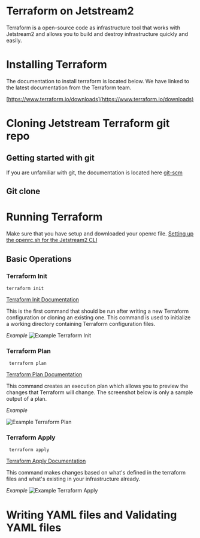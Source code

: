 # Terraform on Jetstream2

Terraform is a open-source code as infrastructure tool that works with Jetstream2
and allows you to build and destroy infrastructure quickly and easily.

# Installing Terraform

The documentation to install terraform is located below. We have linked to the latest documentation
from the Terraform team.

[https://www.terraform.io/downloads](https://www.terraform.io/downloads)

# Cloning Jetstream Terraform git repo

## Getting started with git
If you are unfamiliar with git, the documentation is located here [git-scm](https://git-scm.com/book/en/v2)

## Git clone


# Running Terraform
Make sure that you have setup and downloaded your openrc file. [Setting up the openrc.sh for the Jetstream2 CLI](../ui/cli/openrc)

## Basic Operations


### Terraform Init

```terraform init```

[Terraform Init Documentation](https://www.terraform.io/cli/commands/init)

This is the first command that should be run after writing a new Terraform configuration or cloning an existing one. This command is used to initialize a working directory containing Terraform configuration files.

*Example*
![Example Terraform Init](../images/Terraform-init-light.png)

### Terraform Plan

``` terraform plan```

[Terraform Plan Documentation](https://www.terraform.io/cli/commands/plan)

This command creates an execution plan which allows you to preview the changes that Terraform will change. The screenshot below is only a sample output of a plan.

*Example*

![Example Terraform Plan](../images/Terraform-plan-light.png)

### Terraform Apply

``` terraform apply```

[Terraform Apply Documentation](https://www.terraform.io/cli/commands/apply)

This command makes changes based on what's defined in the terraform files and what's existing in your infrastructure already.

*Example*
![Example Terraform Apply](../images/Terraform-apply-light.png)

# Writing YAML files and Validating YAML files
